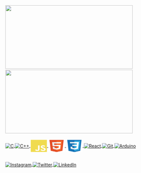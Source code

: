 <div>  
  <a href="https://github.com/viniciuscole">
  <img height="200em" width="400em" src="https://github-readme-stats.vercel.app/api?username=viniciuscole&include_all_commits=true&count_private=true&show_icons=true&theme=panda" />
  <img height="200em" width="400em" src="https://github-readme-stats.vercel.app/api/top-langs/?username=viniciuscole&layout=compact&theme=panda" />
</div>
<div style="display:inline_block"><br>
  <img align="center" alt="C" height="39" width="52" src="https://cdn.jsdelivr.net/gh/devicons/devicon/icons/c/c-original.svg">
  <img align="center" alt="C++" height="39" width="52" src="https://cdn.jsdelivr.net/gh/devicons/devicon/icons/cplusplus/cplusplus-original.svg">
  <img align="center" alt="Js" height="39" width="52" src="https://raw.githubusercontent.com/devicons/devicon/master/icons/javascript/javascript-plain.svg">
  <img align="center" alt="HTML" height="39" width="52" src="https://raw.githubusercontent.com/devicons/devicon/master/icons/html5/html5-original.svg">
  <img align="center" alt="CSS" height="39" width="52" src="https://raw.githubusercontent.com/devicons/devicon/master/icons/css3/css3-original.svg">
  <img align="center" alt="React" height="39" width="52" src="https://cdn.jsdelivr.net/gh/devicons/devicon/icons/react/react-original.svg">
  <img align="center" alt="Git" height="39" width="52" src="https://cdn.jsdelivr.net/gh/devicons/devicon/icons/git/git-original.svg">
  <img align="center" alt="Arduino" height="39" width="52" src="https://cdn.jsdelivr.net/gh/devicons/devicon/icons/arduino/arduino-original-wordmark.svg">
</div>
  
  ##
  
<div>
  <a href = "https://www.instagram.com/viniciusscole/" target="_blank">
    <img align="center" alt="Instagram" target="_blank" src="https://img.shields.io/badge/Instagram-E4405F?style=for-the-badge&logo=instagram&logoColor=white">
  </a>
  <a href = "https://twitter.com/vinicius_cole78" target="_blank">
    <img align="center" alt="Twitter" target="_blank" src="https://img.shields.io/badge/Twitter-1DA1F2?style=for-the-badge&logo=twitter&logoColor=white">
  </a>
  <a href = "https://www.linkedin.com/in/vinicius-cole-de-amorim-419373211/" target="_blank">
    <img align="center" alt="LinkedIn" target="_blank" src="https://img.shields.io/badge/LinkedIn-0077B5?style=for-the-badge&logo=linkedin&logoColor=white">
  </a>
</div>
